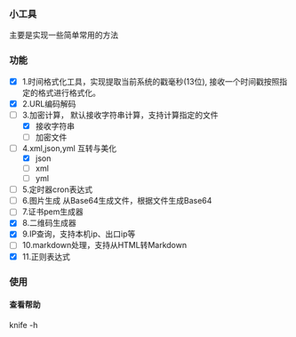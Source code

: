 ### 小工具

主要是实现一些简单常用的方法

### 功能

* [x] 1.时间格式化工具，实现提取当前系统的戳毫秒(13位), 接收一个时间戳按照指定的格式进行格式化。
* [x] 2.URL编码解码
* [ ] 3.加密计算， 默认接收字符串计算，支持计算指定的文件
  *  [x] 接收字符串
  *  [ ] 加密文件
* [ ] 4.xml,json,yml 互转与美化
  *  [x] json
  *  [ ] xml
  *  [ ] yml
* [ ] 5.定时器cron表达式
* [ ] 6.图片生成 从Base64生成文件，根据文件生成Base64
* [ ] 7.证书pem生成器
* [x] 8.二维码生成器
* [x] 9.IP查询，支持本机ip、出口ip等
* [ ] 10.markdown处理，支持从HTML转Markdown
* [x] 11.正则表达式

### 使用

#### 查看帮助

knife -h

